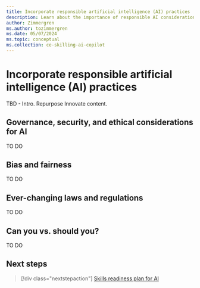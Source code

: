 ```yaml
---
title: Incorporate responsible artificial intelligence (AI) practices
description: Learn about the importance of responsible AI considerations when adopting generative AI in your organization.
author: Zimmergren
ms.author: tozimmergren
ms.date: 05/07/2024
ms.topic: conceptual
ms.collection: ce-skilling-ai-copilot
---
```


# Incorporate responsible artificial intelligence (AI) practices

TBD - Intro.
Repurpose Innovate content.

## Governance, security, and ethical considerations for AI

TO DO

## Bias and fairness

TO DO

## Ever-changing laws and regulations

TO DO

## Can you vs. should you?

TO DO

## Next steps

> [!div class="nextstepaction"]
> [Skills readiness plan for AI](./skills-readiness-ai.md)
